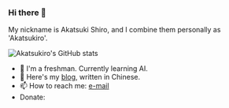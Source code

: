 ### Hi there 👋

My nickname is Akatsuki Shiro, and I combine them personally as 'Akatsukiro'.

![Akatsukiro's GitHub stats](https://github-readme-stats.vercel.app/api?username=akatsukiro&show_icons=true&theme=radical)

- 🌱 I'm a freshman. Currently learning AI.
- 💬 Here's my [blog](https://blog.chs.pub), written in Chinese.
- 📫 How to reach me: [e-mail](mailto:admin@bep.ink)
- Donate:
<!--
**akatsukiro/akatsukiro** is a ✨ _special_ ✨ repository because its `README.md` (this file) appears on your GitHub profile.

Here are some ideas to get you started:

- 🔭 I’m currently working on ...
- 🌱 I’m currently learning ...
- 👯 I’m looking to collaborate on ...
- 🤔 I’m looking for help with ...
- 💬 Ask me about ...
- 📫 How to reach me: ...
- 😄 Pronouns: ...
- ⚡ Fun fact: ...
-->
